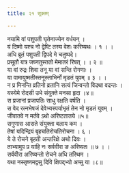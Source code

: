 ```yaml
---
title: २१ सूक्तम्

---
```

नयामि वां पशुपती घृतेनाज्येन वर्धयन् ।  
यं दिष्मो यश्च नो द्वेष्टि तस्य वेशः करिष्यथः । १ । ।  
अधि ब्रूतं पशुपती द्विपदे मे चतुष्पदे।  
प्रसूतौ यत्र जघ्नतुस्ततो मेमातरं रिषत् । । २ ॥  
या वां रुद्रः शिवा तनू या वां सन्ति रोगणाः ।  
या वामायुष्मतीस्तनूस्ताभिर्नो मृडतं युवम् ॥ ३ । ।  
न प्र मिनन्ति व्रतिनो व्रतानि सत्यं जिन्वन्तो विदथा वदन्तः ।  
यस्येमे रोदसी उभे संयुक्ते मनसा हृदा ।४॥  
स प्रजानां प्रजापतिः साधु रक्षति वर्षति ।  
स वेद रत्नभेषजं देवेभ्यस्पर्याभृतं तेन नो मृडतं युवम् ।  
जीवातवे न मर्तवे ऽथो अरिष्टतातये ॥५॥  
सगुणास आसते संयुक्ता बलाय कम ।  
तेषां यदिन्द्रियं बृहचतिरोचतिरोचना । ६ ।  
ये ते रोचने बृहती अन्तरिक्षे अथो दिवः ।  
ताभ्यामुप प्र याहि नः सर्ववीरा ङ अरिष्यतः ॥ ७ । ।  
सर्ववीरा अरिष्यन्तो रोचने अधि तस्थिम ।  
यथा नस्तृष्णमद्वसु दिवि क्षिपद्भ्यो अप्सु या ।८॥  